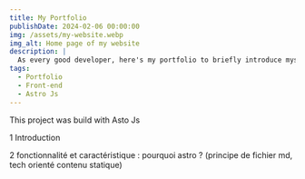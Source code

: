 ```yaml
---
title: My Portfolio
publishDate: 2024-02-06 00:00:00
img: /assets/my-website.webp
img_alt: Home page of my website
description: |
  As every good developer, here's my portfolio to briefly introduce myself and to contact me!
tags:
  - Portfolio
  - Front-end
  - Astro Js
---
```


This project was build with Asto Js

1 Introduction

2 fonctionnalité et caractéristique : pourquoi astro ? (principe de fichier md, tech orienté contenu statique)
